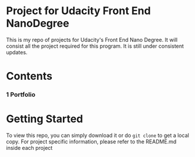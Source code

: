 # Project for Udacity Front End NanoDegree
This is my repo of projects for Udacity's Front End Nano Degree. It will consist all the project required for this program. It is still under consistent updates.

# Contents
### 1 Portfolio

# Getting Started
To view this repo, you can simply download it or do ` git clone ` to get a local copy. For project specific information, please refer to the README.md inside each project

